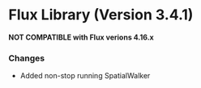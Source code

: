 # Flux Library (Version 3.4.1)
**NOT COMPATIBLE with Flux verions 4.16.x**

### Changes
- Added non-stop running SpatialWalker